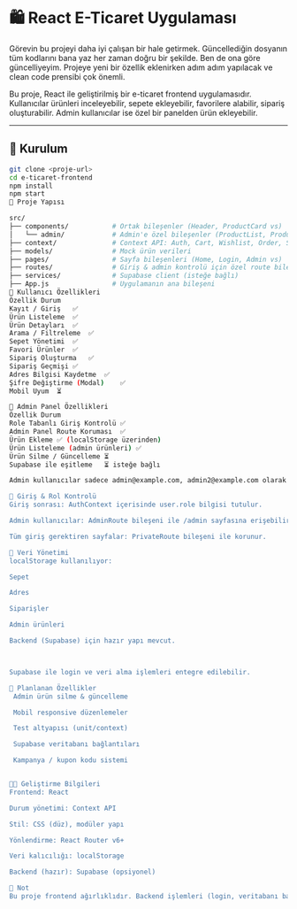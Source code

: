 # 🛍️ React E-Ticaret Uygulaması


  Görevin bu projeyi daha iyi çalışan bir hale getirmek. 
  Güncellediğin dosyanın tüm kodlarını bana yaz her zaman doğru bir şekilde. 
  Ben de ona göre güncelliyeyim. 
  Projeye yeni bir özellik eklenirken adım adım yapılacak ve clean code prensibi çok önemli.

Bu proje, React ile geliştirilmiş bir e-ticaret frontend uygulamasıdır. Kullanıcılar ürünleri inceleyebilir, sepete ekleyebilir, favorilere alabilir, sipariş oluşturabilir. Admin kullanıcılar ise özel bir panelden ürün ekleyebilir.

---

## 🚀 Kurulum

```bash
git clone <proje-url>
cd e-ticaret-frontend
npm install
npm start
📁 Proje Yapısı

src/
├── components/           # Ortak bileşenler (Header, ProductCard vs)
│   └── admin/            # Admin'e özel bileşenler (ProductList, ProductForm)
├── context/              # Context API: Auth, Cart, Wishlist, Order, Search, Address
├── models/               # Mock ürün verileri
├── pages/                # Sayfa bileşenleri (Home, Login, Admin vs)
├── routes/               # Giriş & admin kontrolü için özel route bileşenleri
├── services/             # Supabase client (isteğe bağlı)
├── App.js                # Uygulamanın ana bileşeni
👤 Kullanıcı Özellikleri
Özellik	Durum
Kayıt / Giriş	✅
Ürün Listeleme	✅
Ürün Detayları	✅
Arama / Filtreleme	✅
Sepet Yönetimi	✅
Favori Ürünler	✅
Sipariş Oluşturma	✅
Sipariş Geçmişi	✅
Adres Bilgisi Kaydetme	✅
Şifre Değiştirme (Modal)	✅
Mobil Uyum	⏳

👮 Admin Panel Özellikleri
Özellik	Durum
Role Tabanlı Giriş Kontrolü	✅
Admin Panel Route Koruması	✅
Ürün Ekleme	✅ (localStorage üzerinden)
Ürün Listeleme (admin ürünleri)	✅
Ürün Silme / Güncelleme	⏳
Supabase ile eşitleme	⏳ isteğe bağlı

Admin kullanıcılar sadece admin@example.com, admin2@example.com olarak tanımlanmıştır. Giriş yaptıklarında Header'da Admin butonu görünür.

🔐 Giriş & Rol Kontrolü
Giriş sonrası: AuthContext içerisinde user.role bilgisi tutulur.

Admin kullanıcılar: AdminRoute bileşeni ile /admin sayfasına erişebilir.

Tüm giriş gerektiren sayfalar: PrivateRoute bileşeni ile korunur.

💾 Veri Yönetimi
localStorage kullanılıyor:

Sepet

Adres

Siparişler

Admin ürünleri

Backend (Supabase) için hazır yapı mevcut.



Supabase ile login ve veri alma işlemleri entegre edilebilir.

📌 Planlanan Özellikler
 Admin ürün silme & güncelleme

 Mobil responsive düzenlemeler

 Test altyapısı (unit/context)

 Supabase veritabanı bağlantıları

 Kampanya / kupon kodu sistemi


👨‍💻 Geliştirme Bilgileri
Frontend: React

Durum yönetimi: Context API

Stil: CSS (düz), modüler yapı

Yönlendirme: React Router v6+

Veri kalıcılığı: localStorage

Backend (hazır): Supabase (opsiyonel)

🧠 Not
Bu proje frontend ağırlıklıdır. Backend işlemleri (login, veritabanı bağlantısı) geliştirme arkadaşın tarafından Supabase ile tamamlanacaktır.


